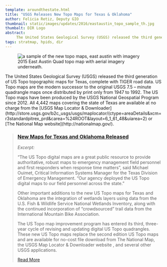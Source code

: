 ```yaml
---
template: aroundthestate.html
title: "USGS Releases New Topo Maps for Texas & Oklahoma"
author: Felicia Retiz, Deputy GIO
thumbnail: static/images/updates/2016/eastaustin_topo_sample_th.jpg
thumbalt: DIR Logo
abstract:
     The United States Geological Survey (USGS) released the third generation of US Topo topographic maps for Texas, complete with TIGER road data.
tags: stratmap, hpids, dir
---
```

<figure class="pull-right">
<img src="{{m.link('static/images/updates/2016/eastaustin_topo_sample.jpg')}}" alt="a sample of the new topo maps, east austin with imagery">
<figcaption>2015 East Austin Quad topo map with aerial imagery underneath.</figcaption>
</figure>
<p class="lead">
 The United States Geological Survey (USGS) released the third generation of US Topo topographic maps for Texas, complete with TIGER road data. US Topo maps are the modern successor to the original USGS 7.5 – minute quadrangle maps once distributed by print only from 1947 to 1992. The US Topo maps have been produced by the USGS National Geospatial Program since 2012. All 4,442 maps covering the state of Texas are available at no charge from the [USGS Map Locator & Downloader](http://store.usgs.gov/b2c_usgs/usgs/maplocator/(ctype=areaDetails&xcm=r3standardpitrex_prd&carea=%24ROOT&layout=6_1_61_48&uiarea=2) or [The National Map website](http://nationalmap.gov/).</p>

 
> ### [New Maps for Texas and Oklahoma Released](http://www.usgs.gov/newsroom/article.asp?ID=4507#.Vw0SMRMrIUF)
> 
> *Excerpt:*
> 
> “The US Topo digital maps are a great public resource to provide authoritative, robust maps to emergency management field personnel and first responders when response time matters”, said Michael Ouimet, Critical Information Systems Manager for the Texas Division of Emergency Management. “Our agency deployed the US Topo digital maps to our field personnel across the state.”
>
> Other important additions to the new US Topo maps for Texas and Oklahoma are the integration of wetlands layers using data from the U.S. Fish & Wildlife Service National Wetlands Inventory, along with the continued incorporation of “crowdsourced” trail data from the International Mountain Bike Association.
>
> The US Topo map improvement program has entered its third, three-year cycle of revising and updating digital US Topo quadrangles. These new US Topo maps replace the second edition US Topo maps and are available for no-cost file download from The National Map, the USGS Map Locator & Downloader website , and several other USGS applications.
> 
> [Read More](http://www.usgs.gov/newsroom/article.asp?ID=4507#.Vw0SMRMrIUF)

